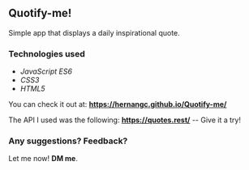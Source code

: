 ## Quotify-me!

Simple app that displays a daily inspirational quote.

### Technologies used

- _JavaScript ES6_
- _CSS3_
- _HTML5_

You can check it out at: **https://hernangc.github.io/Quotify-me/**

The API I used was the following: **https://quotes.rest/** -- Give it a try!

### Any suggestions? Feedback?
Let me now! **DM me**.
